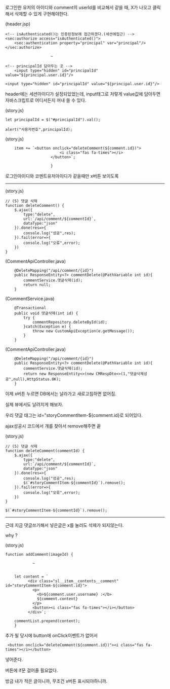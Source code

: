 로그인한 유저의 아이디와 comment의 userId를 비교해서 같을 때, X가 나오고 클릭해서 삭제할 수 있게 구현해야한다.

(header.jsp)

```
<!-- isAuthenticated()는 인증된정보에 접근하겠다.(세션에접근) -->
<sec:authorize access="isAuthenticated()">
	<sec:authentication property="principal" var="principal"/>
</sec:authorize>

                    ~

<!-- principalId 담아두는 곳 -->
	<input type="hidden" id="principalId" value="${principal.user.id}"/>
```

```
<input type="hidden" id="principalId" value="${principal.user.id}"/>
```

header에는 세션아이디가 설정되있었는데, input태그로 저렇게 value값에 담아두면 자바스크립트로 어디서든지 꺼내 쓸 수 있다.

(story.js)

```
let principalId = $("#principalId").val();

alert("사용자번호",principalId);
```

(story.js)

```
	item += `<button onclick="deleteComment(${comment.id})">
						<i class="fas fa-times"></i>
					</button>`;

					}
```

로그인아이디와 코멘트유저아이디가 같을때만 x버튼 보이도록

---

(story.js)

```
// (5) 댓글 삭제
function deleteComment() {
	$.ajax({
		type:"delete",
		url:`/api/comment/${commentId}`,
		dataType:"json"
	}).done(res=>{
		console.log("성공",res);
	}).fail(error=>{
		console.log("오류",error);
	})
}
```

(CommentApiController.java)

```
	@DeleteMapping("/api/comment/{id}")
	public ResponseEntity<?> commentDelete(@PathVariable int id){
		commentService.댓글삭제(id);
		return null;
	}
```

(CommentService.java)

```
	@Transactional
	public void 댓글삭제(int id) {
		try {
			commentRepository.deleteById(id);
		}catch(Exception e) {
			throw new CustomApiException(e.getMessage());
		}
	}
```

(CommentApiController.java)

```
	@DeleteMapping("/api/comment/{id}")
	public ResponseEntity<?> commentDelete(@PathVariable int id){
		commentService.댓글삭제(id);
		return new ResponseEntity<>(new CMRespDto<>(1,"댓글삭제성공",null),HttpStatus.OK);
	}
```

이제 x버튼 누르면 DB에서는 날라가고 새로고침하면 없어짐.

실제 뷰에서도 날려지게 해보자.

우리 댓글 태그는 id="storyCommentItem-${comment.id}로 되어있다.

ajax성공시 코드에서 걔를 찾아서 remove해주면 끝

(story.js)

```
// (5) 댓글 삭제
function deleteComment(commentId) {
	$.ajax({
		type:"delete",
		url:`/api/comment/${commentId}`,
		dataType:"json"
	}).done(res=>{
		console.log("성공",res);
		$(`#storyCommentItem-${commentId}`).remove();
	}).fail(error=>{
		console.log("오류",error);
	})
}

```

```
$(`#storyCommentItem-${commentId}`).remove();
```

---

근데 지금 댓글쓰기해서 넣은글은 x를 눌러도 삭제가 되지않는다.

why ?

(story.js)

```
function addComment(imageId) {

            ~


	let content = `
		  <div class="sl__item__contents__comment" id="storyCommentItem-${comment.id}">
		    <p>
		      <b>${comment.user.username} :</b>
		      ${comment.content}
		    </p>
		    <button><i class="fas fa-times"></i></button>
		  </div>`;

	commentList.prepend(content);
    }
```

추가 될 당시에 button에 onClick이벤트가 없어서

```
 <button onclick="deleteComment(${comment.id})"><i class="fas fa-times"></i></button>
```

넣어준다.

버튼에 if문 걸어줄 필요없다.

방금 내가 적은 글이니까, 무조건 x버튼 표시되야하니까.

